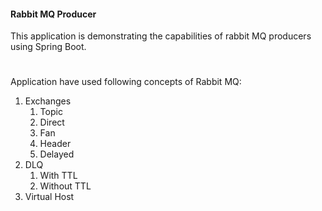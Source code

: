 #### Rabbit MQ Producer

This application is demonstrating the capabilities of rabbit MQ producers using Spring Boot. 
#
Application have used following concepts of Rabbit MQ:
1. Exchanges
   1. Topic
   1. Direct
   1. Fan
   1. Header
   1. Delayed
1. DLQ
   1. With TTL
   1. Without TTL
1. Virtual Host
     